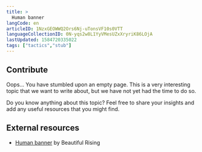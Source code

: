 ```yaml
---
title: >
  Human banner
langCode: en
articleID: 1NzxGEOWWQ2Ors6Nj-uTonsVF10s0VTT
languageCollectionID: 0N-yqs2w8L1YyVMesUZxXryriK86LOjA
lastUpdated: 1584720335022
tags: ["tactics","stub"]
---
```


## **Contribute**

Oops… You have stumbled upon an empty page. This is a very interesting topic that we want to write about, but we have not yet had the time to do so.

Do you know anything about this topic? Feel free to share your insights and add any useful resources that you might find.

## External resources

-   [Human banner](https://beautifulrising.org/tool/human-banner) by Beautiful Rising